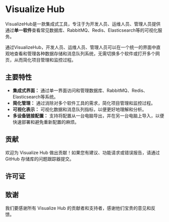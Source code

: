# Visualize Hub

VisualizeHub是一款集成式工具，专注于为开发人员、运维人员、管理人员提供通过**单一软件**查看常见数据库、RabbitMQ、Redis、Elasticsearch等的可视化服务。

通过VisualizeHub，开发人员、运维人员、管理人员可以在一个统一的界面中直观地查看和管理各种数据存储和消息队列系统，无需切换多个软件或打开多个网页，从而简化项目管理和监控过程。



## 主要特性

-   **集成式界面：** 通过单一界面访问和管理数据库、RabbitMQ、Redis、Elasticsearch等系统。
-   **简化管理：** 通过消除对多个软件工具的需求，简化项目管理和监控过程。
-   **可视化表示：** 可视化数据和消息队列指标，以便更好地理解和分析。
-   **多设备链接配置：** 支持将配置从一台电脑导出，并在另一台电脑上导入，以便快速部署和避免重新配置的麻烦。





## 贡献

欢迎为 Visualize Hub 做出贡献！如果您有建议、功能请求或错误报告，请通过 GitHub 存储库的问题跟踪器提交。



## 许可证



## 致谢

我们要感谢所有 Visualize Hub 的贡献者和支持者，感谢他们宝贵的意见和反馈。
